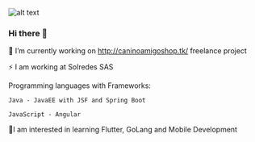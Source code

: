 
![alt text](https://ibrahimbelkhiria.com/wp-content/uploads/2018/08/spring-boot-angular.png)

### Hi there 👋

🔭 I’m currently working on http://caninoamigoshop.tk/ freelance project

⚡ I am working at Solredes SAS



Programming languages with Frameworks:

    Java - JavaEE with JSF and Spring Boot
    
    JavaScript - Angular 
    
🤔I am interested in learning Flutter, GoLang and Mobile Development


<!--
**DuwanSierra/DuwanSierra** is a ✨ _special_ ✨ repository because its `README.md` (this file) appears on your GitHub profile.

Here are some ideas to get you started:

- 🔭 I’m currently working on ...
- 🌱 I’m currently learning ...
- 👯 I’m looking to collaborate on ...
- 🤔 I’m looking for help with ...
- 💬 Ask me about ...
- 📫 How to reach me: ...
- 😄 Pronouns: ...
- ⚡ Fun fact: ...
-->
